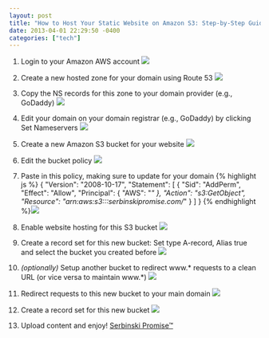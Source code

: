```yaml
---
layout: post
title: "How to Host Your Static Website on Amazon S3: Step-by-Step Guide"
date: 2013-04-01 22:29:50 -0400
categories: ["tech"]
---
```


1. Login to your Amazon AWS account
![](https://www.evernote.com/shard/s2/sh/fe218193-b3e8-4918-93b0-696b7fac20be/813409d91dd917802a19d7fef62a951c/deep/0/Screenshot%204/1/13%2010:11%20PM.jpg)

2. Create a new hosted zone for your domain using Route 53
![](https://www.evernote.com/shard/s2/sh/89e14f20-2cba-4525-b85e-21c1a4176076/43c26e6883639de8987cc0c2ea7106a4/deep/0/Screenshot%204/1/13%2010:12%20PM.jpg)

3. Copy the NS records for this zone to your domain provider (e.g., GoDaddy)
![](https://www.evernote.com/shard/s2/sh/d6387a2e-a5ad-41c5-8784-0c4a52a993d1/9ed257782f4ceed13e79126b543baa14/deep/0/Screenshot%204/1/13%2010:13%20PM.jpg)

4. Edit your domain on your domain registrar (e.g., GoDaddy) by clicking Set Nameservers
![](https://www.evernote.com/shard/s2/sh/7518fecb-d412-4b37-b9ce-62022add2da3/cc511c4fd3baac9121e589a9f66e2bbc/deep/0/Screenshot%204/1/13%2010:14%20PM.jpg)

5. Create a new Amazon S3 bucket for your website
![](https://www.evernote.com/shard/s2/sh/0e7f5227-0c83-41a9-ba49-a7f8c771677a/832667f5ccb17c6bbee2e9aed27479d0/deep/0/Screenshot%204/1/13%2010:16%20PM.jpg)

6. Edit the bucket policy
![](https://www.evernote.com/shard/s2/sh/19452899-abe8-407e-b29d-2a0b174ea117/e2be57fe0609cb9794253db363214df0/deep/0/Screenshot%204/1/13%2010:20%20PM.jpg)

7. Paste in this policy, making sure to update for your domain
{% highlight js %}
{
	"Version": "2008-10-17",
	"Statement": [
		{
			"Sid": "AddPerm",
			"Effect": "Allow",
			"Principal": {
				"AWS": "*"
			},
			"Action": "s3:GetObject",
			"Resource": "arn:aws:s3:::serbinskipromise.com/*"
		}
	]
}
{% endhighlight %}![](https://www.evernote.com/shard/s2/sh/2e597ac8-453d-4cec-b2a0-2e3f81017617/3f430748cf1ec69f8d2b58412416414f/deep/0/Screenshot%204/1/13%2010:20%20PM.jpg)
8. Enable website hosting for this S3 bucket
![](https://www.evernote.com/shard/s2/sh/2bec97a1-c4ae-4444-881f-607bd1cc2519/61803186386cfbd228c84d7d5cce80c1/deep/0/Screenshot%204/1/13%2010:21%20PM.jpg)

9. Create a record set for this new bucket: Set type A-record, Alias true and select the bucket you created before
![](https://www.evernote.com/shard/s2/sh/60493b19-1b3e-4c32-89b3-11dadef12c4d/0fdbaca5bcb2873ed8b760c8d48417eb/deep/0/Screenshot%204/1/13%2010:25%20PM.jpg)

10. _(optionally)_ Setup another bucket to redirect www.* requests to a clean URL (or vice versa to maintain www.*)
![](https://www.evernote.com/shard/s2/sh/5523bf6f-f0c6-42bd-a2b9-7ab7702dc90e/750d3026d483a136fcaf80be9729d1b2/deep/0/Screenshot%204/1/13%2010:22%20PM.jpg)

11. Redirect requests to this new bucket to your main domain
![](https://www.evernote.com/shard/s2/sh/01f6f11c-3c70-4d9c-befc-9e50f66f7182/6ca22a582ed83b683b5b9183ed06d7ce/deep/0/Screenshot%204/1/13%2010:22%20PM.jpg)

12. Create a record set for this new bucket
![](https://www.evernote.com/shard/s2/sh/60493b19-1b3e-4c32-89b3-11dadef12c4d/0fdbaca5bcb2873ed8b760c8d48417eb/deep/0/Screenshot%204/1/13%2010:25%20PM.jpg)

13. Upload content and enjoy! <a href="http://serbinskipromise.com">Serbinski Promise&trade;</a>
